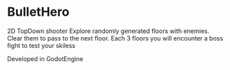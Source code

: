 # BulletHero
2D TopDown shooter
Explore randomly generated floors with enemies. Clear them to pass to the next floor. Each 3 floors you will encounter a boss fight to test your skiless

Developed in GodotEngine
